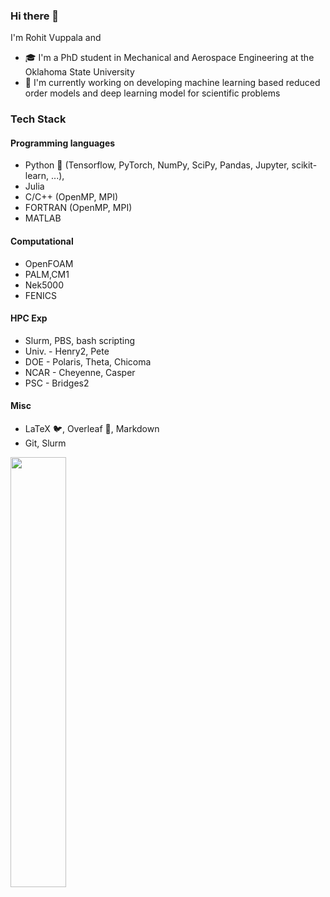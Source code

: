 ### Hi there 👋

I'm Rohit Vuppala and 
* :mortar_board: I'm a PhD student in Mechanical and Aerospace Engineering at the Oklahoma State University
* :telescope: I'm currently working on developing machine learning based reduced order models and deep learning model for scientific problems 

### Tech Stack

#### Programming languages
* Python :snake: (Tensorflow, PyTorch, NumPy, SciPy, Pandas, Jupyter, scikit-learn, ...),
* Julia
* C/C++ (OpenMP, MPI)
* FORTRAN (OpenMP, MPI)
* MATLAB

#### Computational
* OpenFOAM
* PALM,CM1
* Nek5000
* FENICS

#### HPC Exp
* Slurm, PBS, bash scripting
* Univ. - Henry2, Pete
* DOE - Polaris, Theta, Chicoma 
* NCAR - Cheyenne, Casper
* PSC - Bridges2

#### Misc
* LaTeX :bird:, Overleaf :leaves:, Markdown
* Git, Slurm



<p>
	<a href="#/"><img width="42%" src="https://github-readme-stats.vercel.app/api/top-langs/?username=rohitvuppala&layout=compact&hide_title=true" align="left"></a>
</p>
	<!--<a href="#/"><img width="49%" src="https://github-readme-stats.vercel.app/api?username=rohitvuppala&show_icons=true&hide_title=true" align="left"></a>
	<a href="#/"><img width="42%" src="https://github-readme-stats.vercel.app/api/top-langs/?username=rohitvuppala&layout=compact&hide_title=true" align="right"></a>
</p>

<!--

[![RohitVuppala's github activity graph](https://activity-graph.herokuapp.com/graph?username=rohitvuppala&theme=github)](https://github.com/rohitvuppala/github-readme-activity-graph)


